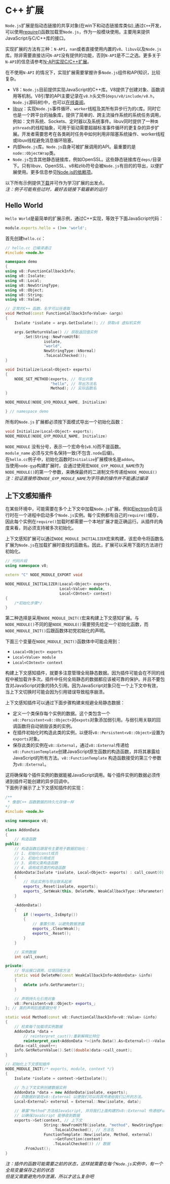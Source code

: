 # C++ 扩展  

`Node.js`扩展是指动态链接的共享对象(在win下和动态链接库类似),通过`C++`开发，可以使用[require()](https://nodejs.org/api/modules.html#modules_require_id)函数加载至`Node.js`，作为一般模块使用。主要用来提供JavaScript与C/C++库的接口。  

实现扩展的方法有三种：`N-API`，`nan`或者直接使用内置的`v8`、`libuv`以及`Node.js`库。除非需要直接访问`N-API`没有提供的功能，否则`N-API`是不二之选。更多关于`N-API`的信息请参考[N-API实现C/C++扩展](https://nodejs.org/api/n-api.html)。    

在不使用`N-API` 的情况下，实现扩展需要掌握许多`Node.js`组件和API知识，比较复杂。  

- V8：`Node.js`目前提供实现JavaScript的C++库。V8提供了创建对象、函数调用等机制。V8引擎的API主要记录在`v8.h`头文件(`deps/v8/include/v8.h`，`Node.js`源码树)中，也可以[在线查阅](https://v8docs.nodesource.com/)。  
- [libuv](https://github.com/libuv/libuv)：实现`Node.js`事件循环、`worker`线程及其所有异步行为的`C`库。同时它也是一个跨平台的抽象库，提供了简单的、跨主流操作系统的系统任务调用，例如：文件系统、Sockets、定时器以及系统事件。libuv同时提供了一种`类pthreads`的线程抽象，可用于驱动需要超越标准事件循环的更复杂的异步扩展。开发者需要思考在各类耗时任务中如何利用非阻塞系统操作、worker线程或libuv线程避免消息循环阻塞。  
- 内部`Node.js`库。`Node.js`自身可被扩展调用的API。最重要的是`node::ObjectWrap`类。  
- `Node.js`包含其他静态链接库，例如OpenSSL。这些静态链接库在`deps/`目录下。只有libuv、OpenSSL、v8和zlib符号会被`Node.js`有目的的导出，以便扩展使用。更多信息参见[Node.js的依赖项](https://nodejs.org/api/addons.html#addons_linking_to_node_js_own_dependencies)。  

以下所有示例提供[下载](https://github.com/nodejs/node-addon-examples)并可作为学习扩展的出发点。  
*注：例子可能有些过时，最好去链接下载最新的运行*  

## Hello World  

`Hello World`是最简单的扩展示例，通过C++实现，等效于下面JavaScript代码：  

```javascript
module.exports.hello = ()=> 'world';
```

首先创建`hello.cc`：  

```c++
// hello.cc 已编译通过
#include <node.h>

namespace demo
{
using v8::FunctionCallbackInfo;
using v8::Isolate;
using v8::Local;
using v8::NewStringType;
using v8::Object;
using v8::String;
using v8::Value;

// 正常的C++ 函数，名字可以任意取
void Method(const FunctionCallbackInfo<Value> &args)
{
    Isolate *isolate = args.GetIsolate(); // 获取v8 虚拟机实例

    args.GetReturnValue() // 获取返回值实例
        .Set(String::NewFromUtf8(
                 isolate,
                 "world",
                 NewStringType::kNormal)
                 .ToLocalChecked());
}

void Initialize(Local<Object> exports)
{
    NODE_SET_METHOD(exports, // 导出对象
                    "hello", // 导出方法名
                    Method); // 实际函数名
}

NODE_MODULE(NODE_GYO_MODULE_NAME, Initialize)

} // namespace demo
```  

所有的`Node.js` 扩展都必须按下面模式导出一个初始化函数：  

```c++
void Initialize(Local<Object> exports);
NODE_MODULE(NODE_GYP_MODULE_NAME, Initialize)
```  

`NODE_MODULE` 没有分号，表示一个宏命令(`v8.h`)而不是函数。  
`module_name` 必须与文件名保持一致(不包含`.node`后缀)。  
在`hello.cc`例子中，初始化函数时`Initialize`扩展模块名是`addon`。  
当使用`node-gyp`构建扩展时，会通过使用宏`NODE_GYP_MODULE_NAME`作为`NODE_MODULE()`的第一个参数，来确保最终的二进制文件传递给`NODE_MODULE()`  
*注：验证直接修改`NODE_GYP_MODULE_NAME`为字符串的操作并不能通过编译*  

## 上下文感知插件  

在某些环境中，可能需要在多个上下文中加载`Node.js`扩展。例如[Electron](https://electronjs.org/)会在运行时在一个进程中启动多个`Node.js`实例。每个实例都有自己的`require()`缓存，因此每个实例在`require()`加载时都需要一个本地扩展才能正确运行。从插件的角度来看，则必须支持被多次初始化。  


上下文感知扩展可以通过`NODE_MODULE_INITIALIZER`宏来构建，该宏命令将函数名扩展为`Node.js`在加载扩展时查找的函数名。因此，扩展可以采用下面的方法进行初始化。  

```c++
// 代码片段
using namespace v8;

extern "C" NODE_MODULE_EXPORT void

NODE_MODULE_INITIALIZER(Loacal<Object> exports,
                        Local<Value> module,
                        Local<COntext> context)
{
    /*初始化步骤*/
}
```  

第二种选择是采用`NODE_MODULE_INIT()`宏来构建上下文感知扩展。与`NODE_MODULE()`不同的是`NODE_MODULE()`需要预先给定一个初始化函数，而`NODE_MODULE_INIT()`后跟函数体初党初始化的声明。  

下面三个变量在`NODE_MODULE_INIT()`函数体中可能会用到：  

- `Loacal<Object> exports`  
- `Local<Value> module`  
- `Local<COntext> context`  

构建上下文感知插件，就要多注意管理全局静态数据。因为插件可能会在不同的线程中被加载许多次。插件中任何全局静态的数据都应该被可靠的保护。并且不要包含对JavaScript对象的持久引用。因为JavaScript对象只在一个上下文中有效，当上下文切换时可能会因为引用错误导致程序崩溃。  

上下文感知插件可以通过下面步骤构建来规避全局静态数据：  

- 定义一个类保存每个实例的数据。这个类包含一个`v8::Persistent<v8::Object>`对`expots`对象添加弱引用。与弱引用关联的回调函数将自动销毁该类的实例。  
- 在插件初始化时构造此类的实例，以便将`v8::Persistent<v8::Object>`设置为`exports`对象。  
- 保存此类的实例在`v8::External`，通过`v8::External`传递给`v8::FunctionTemplate`创建JavaScript原生函数的构造函数，并将其暴露给JavaScript的所有方法。`v8::FunctionTemplate` 构造函数接受的第三个参数为`v8::External`。  

这将确保每个插件实例的数据能被JavaScript调用。每个插件实例的数据必须传递到插件可能创建的异步回调中。  
下面例子展示了上下文感知插件的实现：  

```c++
/**
 * 像是C++ 函数数据的持久化存储一样
*/
#include <node.h>

using namespace v8;

class AddonData
{
    // 构造函数
public:
    // 构造函数后跟冒号主要用于数据初始化：
    // 1. 初始化const成员
    // 2. 初始化引用成员
    // 3. 调用父类构造函数
    // 4. 调用成员类的构造函数
    AddonData(Isolate *isolate, Local<Object> exports) : call_count(0)
    {
        // 将此实例与导出联系起来
        exports_.Reset(isolate, exports);
        exports_.SetWeak(this, DeleteMe, WeakCallbackType::kParameter);
    }

    ~AddonData()
    {
        if (!exports_.IsEmpty())
        {
            // 重置引用，以避免数据泄露
            exports_.ClearWeak();
            exports_.Reset();
        }
    }

    // 实例数据
    int call_count;

private:
    // 导出接口调用，垃圾回收方法
    static void DeleteMe(const WeakCallbackInfo<AddonData> &info)
    {
        delete info.GetParameter();
    }

    // 声明持久化引用对象
    v8::Persistent<v8::Object> exports_;
}; // 类的声明后面要跟分号？

static void Method(const v8::FunctionCallbackInfo<v8::Value> &info)
{
    // 检索每个加载项实例数据
    AddonData *data =
        // reinterpret_cast():重新解释比特位
        reinterpret_cast<AddonData *>(info.Data().As<External>()->Value());
    data->call_count++;
    info.GetReturnValue().Set((double)data->call_count);
}

// 初始化上下文感知插件
NODE_MODULE_INIT(/* exports, module, context */)
{
    Isolate *isolate = context->GetIsolate();

    // 为上下文实例创建数据实例
    AddonData *data = new AddonData(isolate, exports);
    // 将数据封装在v8::External 以便我们可以将其传递给我们公开的方法。
    Local<External> external = External::New(isolate, data);

    // 暴露"Method"方法给JavaScript, 并将我们上面构建的v8::External 传递给FunctionTemplate
    // 以确保JavaScript 能够收到数据
    exports->Set(context, // 上下文
                 String::NewFromUtf8(isolate, "method", NewStringType::kNormal)
                     .ToLocalChecked(), // 方法名
                 FunctionTemplate::New(isolate, Method, external)
                     ->GetFunction(context)
                     .ToLocalChecked()) // 数据
        .FromJust();
}
```

*注：插件的函数可能需要之前的状态，这样就需要在每个`Node.js`实例中，有一个全局变量保存之前的状态*  
*但是又需要避免内存泄漏，所以才这么复杂吧*